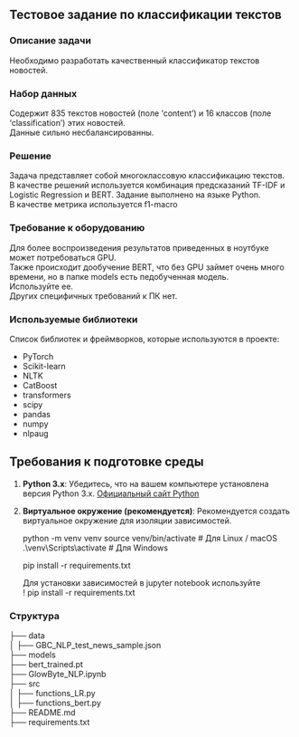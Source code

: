 ## Тестовое задание по классификации текстов

### Описание задачи

Необходимо разработать качественный классификатор текстов новостей.  

### Набор данных

Содержит 835 текстов новостей (поле ‘content’) и 16 классов (поле ‘classification’) этих новостей.  
Данные сильно несбалансированны.  

### Решение  

Задача представляет собой многоклассовую классификацию текстов.  
В качестве решений используется комбинация предсказаний TF-IDF и Logistic Regression и BERT.
Задание выполнено на языке Python.  
В качестве метрика используется f1-macro  

### Требование к оборудованию

Для более воспроизведения результатов приведенных в ноутбуке может потребоваться GPU.  
Также происходит дообучение BERT, что без GPU займет очень много времени, но в папке models есть педобученная модель.  
Используйте ее.  
Других специфичных требований к ПК нет.  

### Используемые библиотеки

Cписок библиотек и фреймворков, которые используются в проекте:

- PyTorch
- Scikit-learn
- NLTK
- CatBoost
- transformers
- scipy
- pandas
- numpy
- nlpaug

## Требования к подготовке среды

1. **Python 3.x**: Убедитесь, что на вашем компьютере установлена версия Python 3.x. [Официальный сайт Python](https://www.python.org/)

2. **Виртуальное окружение (рекомендуется)**: Рекомендуется создать виртуальное окружение для изоляции зависимостей.

   python -m venv venv
   source venv/bin/activate  # Для Linux / macOS  
   .\venv\Scripts\activate   # Для Windows  

   pip install -r requirements.txt  

   Для установки зависимостей в jupyter notebook используйте  
   ! pip install -r requirements.txt  

### Структура 

├── data  
│   ├── GBC_NLP_test_news_sample.json  
├── models  
    ├── bert_trained.pt  
├── GlowByte_NLP.ipynb  
├── src  
│   ├── functions_LR.py  
│   ├── functions_bert.py  
├── README.md  
├── requirements.txt  
